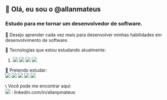 <h2>👋 Olá, eu sou o @allanmateus</h2>
<h3>Estudo para me tornar um desenvolvedor de software.</h3>
 👀 Desejo aprender cada vez mais para desenvolver
     minhas habilidades em desenvolvimento de software.<br>
     
 🌱 Tecnologias que estou estudando atualmente:<br>
   <ul style="list-style:unstyled;">
     <li>
         <img src="https://img.shields.io/badge/HTML-239120?style=for-the-badge&logo=html5&logoColor=white" />
         <img src="https://img.shields.io/badge/css3-%231572B6.svg?style=for-the-badge&logo=css3&logoColor=white"/>
         <img src="https://img.shields.io/badge/javascript-%23323330.svg?style=for-the-badge&logo=javascript&logoColor=%23F7DF1E"/> 
         <img src="https://img.shields.io/badge/bootstrap-%23563D7C.svg?style=for-the-badge&logo=bootstrap&logoColor=white"/>
      </li>
   </ul>
     
     
🔮 Pretendo estudar: <br>
    <img src="https://img.shields.io/badge/AngularJS-E23237?style=for-the-badge&logo=angularjs&logoColor=white" /> 
    <img src="https://img.shields.io/badge/React-20232A?style=for-the-badge&logo=react&logoColor=61DAFB" /> 
    <img src="https://img.shields.io/badge/Vue.js-35495E?style=for-the-badge&logo=vue.js&logoColor=4FC08D"/> 
    <img src="https://img.shields.io/badge/Microsoft_SQL_Server-CC2927?style=for-the-badge&logo=microsoft-sql-server&logoColor=white"/>
    <img src="https://img.shields.io/badge/.NET-5C2D91?style=for-the-badge&logo=.net&logoColor=white"/>
    
📞 Você pode me encontrar aqui: <br>
    <img src="https://img.shields.io/badge/LinkedIn-0077B5?style=for-the-badge&logo=linkedin&logoColor=white" /> : linkedin.com/in/allanpmateus <br>



<!---
allanmateus/allanmateus is a ✨ special ✨ repository because its `README.md` (this file) appears on your GitHub profile.
You can click the Preview link to take a look at your changes.
---!>
